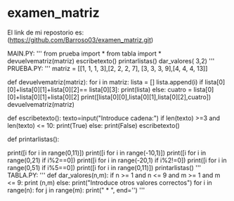# examen_matriz
El link de mi repostorio es:(https://github.com/Barroso03/examen_matriz.git)


MAIN.PY:
'''
from prueba import *
from tabla import *
devuelvematriz(matriz)
escribetexto()
printarlistas()
dar_valores( 3,2)
'''
PRUEBA.PY:
'''
matriz = [[1, 1, 1, 3],[2, 2, 2, 7], [3, 3, 3, 9],[4, 4, 4, 13]]



def devuelvematriz(matriz):
  for i in matriz:
      lista = []
      lista.append(i)
      if lista[0][0]+lista[0][1]+lista[0][2]== lista[0][3]:
          print(lista)
      else:
          cuatro = lista[0][0]+lista[0][1]+lista[0][2]
          print([lista[0][0],lista[0][1],lista[0][2],cuatro])
devuelvematriz(matriz)       


def escribetexto():
   texto=input("Introduce cadena:")
   if len(texto) >=3 and len(texto) <= 10:
    print(True)
   else:
    print(False)
escribetexto()






def printarlistas():

   print([i for i in range(0,11)])
   print([i for i in range(-10,1)])
   print([i for i in range(0,21) if i%2==0])
   print([i for i in range(-20,1) if i%2!=0])
   print([i for i in range(0,51) if i%5==0])
   print([i for i in range(0,11)])
printarlistas()
'''
TABLA.PY:
'''
def dar_valores(n,m):
    if n >= 1 and n <= 9 and m >= 1 and m <= 9: 
        print (n,m)
    else:
        print("Introduce otros valores correctos")
    for i in range(n):
        for j in range(m):
            print(" * ", end='')
'''
